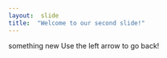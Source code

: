```yaml
---
layout:  slide
title:  "Welcome to our second slide!"
---
```

something new
Use the left arrow to go back!
